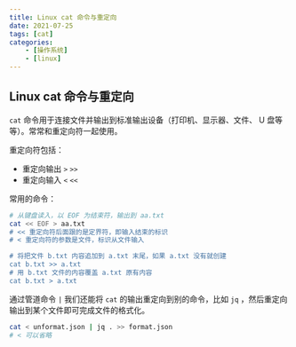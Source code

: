 ```yaml
---
title: Linux cat 命令与重定向
date: 2021-07-25
tags: [cat]
categories: 
    - [操作系统]
    - [linux]
---
```


## Linux cat 命令与重定向

`cat` 命令用于连接文件并输出到标准输出设备（打印机、显示器、文件、 U 盘等等）。常常和重定向符一起使用。

重定向符包括：

- 重定向输出 `>` `>>` 
- 重定向输入 `<` `<<`

常用的命令：

```bash
# 从键盘读入，以 EOF 为结束符，输出到 aa.txt
cat << EOF > aa.txt
# << 重定向符后面跟的是定界符，即输入结束的标识
# < 重定向符的参数是文件，标识从文件输入

# 将把文件 b.txt 内容追加到 a.txt 末尾，如果 a.txt 没有就创建
cat b.txt >> a.txt
# 用 b.txt 文件的内容覆盖 a.txt 原有内容
cat b.txt > a.txt
```

通过管道命令 `|` 我们还能将 `cat` 的输出重定向到别的命令，比如 `jq` ，然后重定向输出到某个文件即可完成文件的格式化。

```bash
cat < unformat.json | jq . >> format.json
# < 可以省略
```
